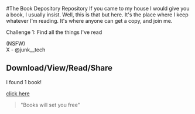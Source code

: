 #The Book Depository Repository 
If you came to my house I would give you a book, I usually insist. Well, this is that but here.
It's the place where I keep whatever I'm reading. It's where anyone can get a copy, and join me. 

Challenge 1: Find all the things I've read

(NSFW)                                  
X - @junk__tech

## Download/View/Read/Share 

I found 1 book!

[click here](/pdfs.md)

> "Books will set you free"




